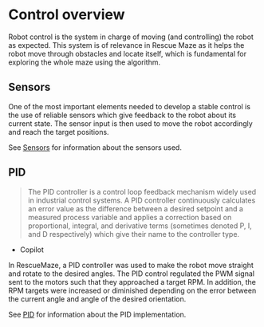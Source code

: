 # Control overview

Robot control is the system in charge of moving (and controlling) the robot as expected.
This system is of relevance in Rescue Maze as it helps the robot move through obstacles and
locate itself, which is fundamental for exploring the whole maze using the algorithm.

## Sensors
One of the most important elements needed to develop a stable control is the use of reliable
sensors which give feedback to the robot about its current state. The sensor input is then 
used to move the robot accordingly and reach the target positions.

See [Sensors](./Sensors) for information about the sensors used.

## PID

>The PID controller is a control loop feedback mechanism widely used in industrial control systems.
A PID controller continuously calculates an error value as the difference between a desired setpoint
and a measured process variable and applies a correction based on proportional, integral, and derivative
terms (sometimes denoted P, I, and D respectively) which give their name to the controller type. 

- Copilot

In RescueMaze, a PID controller was used to make the robot move straight and rotate to the desired angles.
The PID control regulated the PWM signal sent to the motors such that they approached a target RPM.
In addition, the RPM targets were increased or diminished depending on the error between the current angle
and angle of the desired orientation.

See [PID](PID) for information about the PID implementation.

